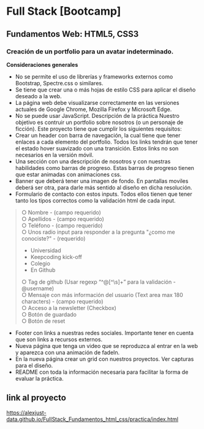 # Full Stack [Bootcamp]

## Fundamentos Web: HTML5, CSS3

### Creación de un portfolio para un avatar indeterminado.


**Consideraciones generales**

* No se permite el uso de librerías y frameworks externos como Bootstrap,
Spectre.css o similares.
* Se tiene que crear una o más hojas de estilo CSS para aplicar el diseño deseado a
la web.
* La página web debe visualizarse correctamente en las versiones actuales de Google
Chrome, Mozilla Firefox y Microsoft Edge.
* No se puede usar JavaScript.
Descripción de la práctica
Nuestro objetivo es contruir un portfolio sobre nosotros (o un personaje de ficción). Este
proyecto tiene que cumplir los siguientes requisitos:
* Crear un header con barra de navegación, la cual tiene que tener enlaces a cada
elemento del portfolio. Todos los links tendrán que tener el estado hover suavizado
con una transición. Estos links no son necesarios en la versión móvil.
* Una sección con una descripción de nosotros y con nuestras habilidades como
barras de progreso. Estas barras de progreso tienen que estar animadas con
animaciones css.
* Banner que deberá tener una imagen de fondo. En pantallas moviles deberá ser
otra, para darle más sentido al diseño en dicha resolución.
* Formulario de contacto con estos inputs. Todos ellos tienen que tener tanto los tipos
correctos como la validación html de cada input.
>
> ○ Nombre - (campo requerido)  
> ○ Apellidos - (campo requerido)  
> ○ Teléfono - (campo requerido)  
> ○ Unos radio input para responder a la pregunta "¿como me conociste?" -  (requerido)  
> * Universidad  
> * Keepcoding kick-off  
> * Colegio  
> * En Github   
>
> ○ Tag de github (Usar regexp “^@[^\s]+” para la validación - @username)  
> ○ Mensaje con más información del usuario (Text area max 180 characters) -
(campo requerido)  
> ○ Acceso a la newsletter (Checkbox)  
> ○ Botón de guardado  
> ○ Botón de reset  
* Footer con links a nuestras redes sociales. Importante tener en cuenta que son links
a recursos externos.  
* Nueva página que tenga un video que se reproduzca al entrar en la web y aparezca
con una animación de fadeIn.  
* En la nueva página crear un grid con nuestros proyectos. Ver capturas para el
diseño.  
* README con toda la información necesaria para facilitar la forma de evaluar la
práctica. 

## link al proyecto

https://alexjust-data.github.io/FullStack_Fundamentos_html_css/practica/index.html
